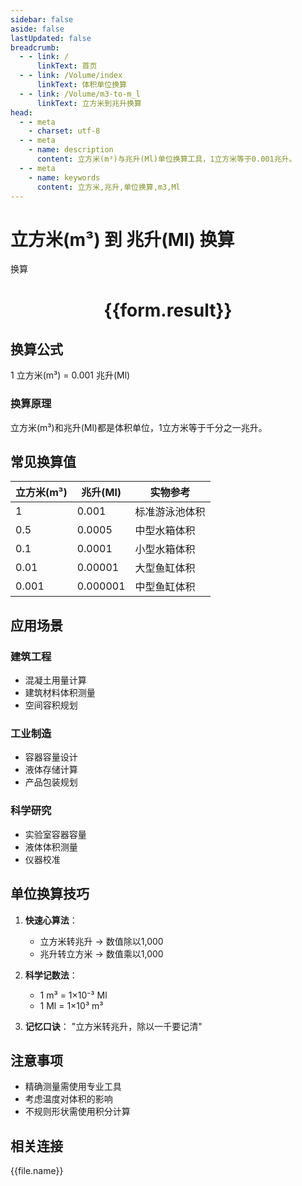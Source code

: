 ```yaml
---
sidebar: false
aside: false
lastUpdated: false
breadcrumb:
  - - link: /
      linkText: 首页
  - - link: /Volume/index
      linkText: 体积单位换算
  - - link: /Volume/m3-to-m_l
      linkText: 立方米到兆升换算
head:
  - - meta
    - charset: utf-8
  - - meta
    - name: description
      content: 立方米(m³)与兆升(Ml)单位换算工具，1立方米等于0.001兆升。
  - - meta
    - name: keywords
      content: 立方米,兆升,单位换算,m3,Ml
---
```


# 立方米(m³) 到 兆升(Ml) 换算

<script setup>
import { onMounted, reactive, inject ,ref  } from 'vue'
import { NButton,NForm ,NFormItem,NInput,NInputNumber,NSelect,NCard,useMessage ,NGrid ,NGi } from 'naive-ui'
import { defineClientComponent } from 'vitepress'
import { Volume } from '../../files';

const convert = inject('convert')
const formRef = ref(null);
const rules = {
  number:{
    required: true,
    type: 'number',
    trigger: "blur"
  }
}
const form = reactive({
  number:null,
  result:'',
  title:'立方米(m³)到兆升(Ml)换算'
})

const convertHandler = (e) => {
  e.preventDefault();
  formRef.value?.validate((errors)=>{
    if (!errors) {
      form.result = `${form.number} m³ = ${convert(form.number).from('m3').to('Ml')} Ml`
    }
  })
}
</script>

<n-form size="large" :model="form" ref='formRef' :rules="rules">
  <n-form-item label="数值" path="number">
    <n-input-number size="large" style="width:100%" :min="0" v-model:value="form.number" placeholder="请输入立方米数值" />
  </n-form-item>
  <n-form-item>
    <n-button type="info" style="width:100%" @click="convertHandler">换算</n-button>
  </n-form-item>
</n-form>
<n-card embedded :bordered="false" hoverable>
  <div style="text-align:center">
    <h1>{{form.result}}</h1>
  </div>
</n-card>

## 换算公式
1 立方米(m³) = 0.001 兆升(Ml)

### 换算原理
立方米(m³)和兆升(Ml)都是体积单位，1立方米等于千分之一兆升。

## 常见换算值
| 立方米(m³) | 兆升(Ml) | 实物参考                 |
|-----------|---------|--------------------------|
| 1         | 0.001   | 标准游泳池体积            |
| 0.5       | 0.0005  | 中型水箱体积              |
| 0.1       | 0.0001  | 小型水箱体积              |
| 0.01      | 0.00001 | 大型鱼缸体积              |
| 0.001     | 0.000001| 中型鱼缸体积              |

## 应用场景
### 建筑工程
- 混凝土用量计算
- 建筑材料体积测量
- 空间容积规划

### 工业制造
- 容器容量设计
- 液体存储计算
- 产品包装规划

### 科学研究
- 实验室容器容量
- 液体体积测量
- 仪器校准

## 单位换算技巧
1. **快速心算法**：
   - 立方米转兆升 → 数值除以1,000
   - 兆升转立方米 → 数值乘以1,000

2. **科学记数法**：
   - 1 m³ = 1×10⁻³ Ml
   - 1 Ml = 1×10³ m³

3. **记忆口诀**：
   "立方米转兆升，除以一千要记清"

## 注意事项
- 精确测量需使用专业工具
- 考虑温度对体积的影响
- 不规则形状需使用积分计算

## 相关连接
<n-grid x-gap="12" :cols="2">
  <n-gi v-for="(file, index) in Volume" :key="index">
    <n-button
      text
      tag="a"
      :href="file.path"
      type="info"
    >
      {{file.name}}
    </n-button>
  </n-gi>
</n-grid>